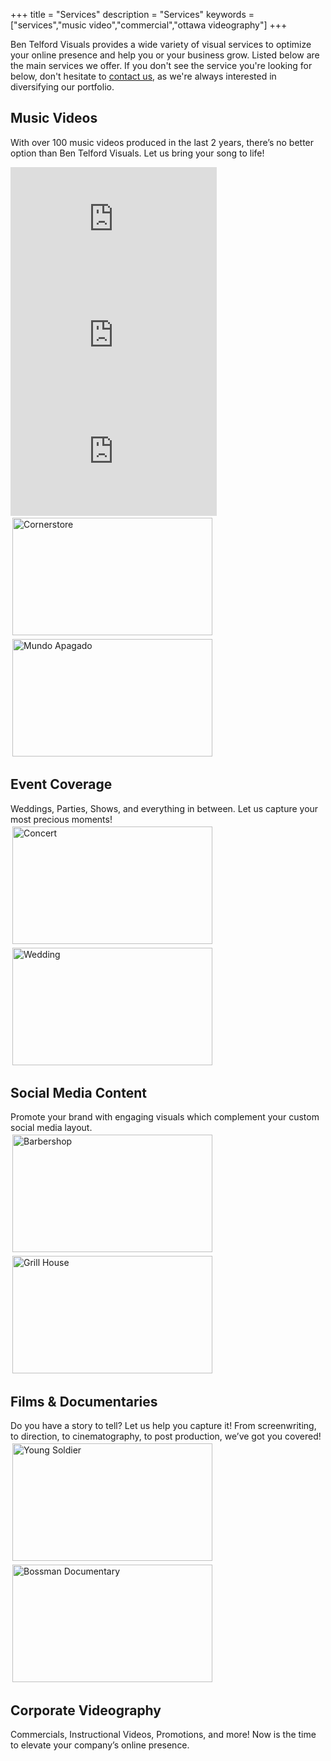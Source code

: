 +++
title = "Services"
description = "Services"
keywords = ["services","music video","commercial","ottawa videography"]
+++

Ben Telford Visuals provides a wide variety of visual services to optimize your online presence and help you or your business grow. Listed below are the main services we offer. If you don't see the service you're looking for below, don't hesitate to <a href="https://benjamintelford.com/contact/">contact us</a>, as we're always interested in diversifying our portfolio.
<br>
## Music Videos
With over 100 music videos produced in the last 2 years, there’s no better option than Ben Telford Visuals. Let us bring your song to life!
<br>
<iframe width="330" height="186" src="https://www.youtube.com/embed/8Mh17M9pOok" frameborder="0" allow="accelerometer; autoplay; clipboard-write; encrypted-media; gyroscope; picture-in-picture" allowfullscreen></iframe>
<iframe width="330" height="186" src="https://www.youtube.com/embed/Iz-w_MedFio" frameborder="0" allow="accelerometer; autoplay; clipboard-write; encrypted-media; gyroscope; picture-in-picture" allowfullscreen></iframe>
<iframe width="330" height="186" src="https://www.youtube.com/embed/5hVKFt-Abkc" frameborder="0" allow="accelerometer; autoplay; clipboard-write; encrypted-media; gyroscope; picture-in-picture" allowfullscreen></iframe>
<a href="https://www.youtube.com/watch?v=Pwp6mpKAE24"><img src= "https://benjamintelford.com/img/cornerstore.png" style="width:320px; height:188px; padding:3px" 
title="Juic3boy - Cornerstore" alt="Cornerstore"></a>
<a href="https://www.youtube.com/watch?v=Ko7WfV_g4oA"><img src= "https://benjamintelford.com/img/jacob.png" style="width:320px; height:188px; padding:3px"  title="c4bo - Mundo Apagado" alt="Mundo Apagado"></a>
<br>

## Event Coverage
Weddings, Parties, Shows, and everything in between. Let us capture your most precious moments!
<br>
<a href="https://www.youtube.com/watch?v=DPLI5w6BzUc&feature=youtu.be"><img src= "https://benjamintelford.com/img/runawayshow.png" style="width:320px; height:188px; padding:3px"  title="Concert" alt="Concert"></a>
<a href="https://youtu.be/T0C6odyp9Tk"><img src= "https://benjamintelford.com/img/wedding.png" style="width:320px; height:188px; padding:3px"  title="Wedding" alt="Wedding"></a>

## Social Media Content
Promote your brand with engaging visuals which complement your custom social media layout.
<br>
<a href="https://www.youtube.com/watch?v=-PWDvgGhxos&feature=youtu.be"><img src= "https://benjamintelford.com/img/barber.png" style="width:320px; height:188px; padding:3px"  title="Barbershop" alt="Barbershop"></a>
<a href="https://youtu.be/PzsIzx9wIjc"><img src= "https://benjamintelford.com/img/babylon.png" style="width:320px; height:188px; padding:3px"  title="Grill House" alt="Grill House"></a>

## Films & Documentaries
Do you have a story to tell? Let us help you capture it! From screenwriting, to direction, to cinematography, to post production, we’ve got you covered!
<br>
<a href="https://www.youtube.com/watch?v=4oW4tG7dreU"><img src= "https://benjamintelford.com/img/youngsoldier.png" style="width:320px; height:188px; padding:3px"  title="Young Soldier" alt="Young Soldier"></a>
<a href="https://www.youtube.com/watch?v=g1_IuzkDxi4"><img src= "https://benjamintelford.com/img/bossman.png" style="width:320px; height:188px; padding:3px"  title="Bossman Documentary" alt="Bossman Documentary"></a>

## Corporate Videography
Commercials, Instructional Videos, Promotions, and more! Now is the time to elevate your company’s online presence.
<br>
<br>
<br>
<br>
